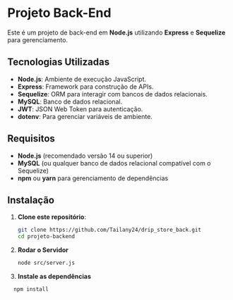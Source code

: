# Projeto Back-End

Este é um projeto de back-end em **Node.js** utilizando **Express** e **Sequelize** para gerenciamento.

## Tecnologias Utilizadas

- **Node.js**: Ambiente de execução JavaScript.
- **Express**: Framework para construção de APIs.
- **Sequelize**: ORM para interagir com bancos de dados relacionais.
- **MySQL**: Banco de dados relacional.
- **JWT**: JSON Web Token para autenticação.
- **dotenv**: Para gerenciar variáveis de ambiente.

## Requisitos

- **Node.js** (recomendado versão 14 ou superior)
- **MySQL** (ou qualquer banco de dados relacional compatível com o Sequelize)
- **npm** ou **yarn** para gerenciamento de dependências

## Instalação

1. **Clone este repositório**:
   ```bash
   git clone https://github.com/Tailany24/drip_store_back.git
   cd projeto-backend
   
2. **Rodar o Servidor**
   ```bash
   node src/server.js
   
4. **Instale as dependências**
  ```bash 
    npm install
